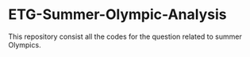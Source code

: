 # ETG-Summer-Olympic-Analysis
This repository consist all the codes for the question related to summer Olympics. 
